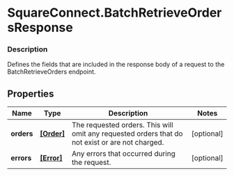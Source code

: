 # SquareConnect.BatchRetrieveOrdersResponse

### Description

Defines the fields that are included in the response body of a request to the BatchRetrieveOrders endpoint.

## Properties
Name | Type | Description | Notes
------------ | ------------- | ------------- | -------------
**orders** | [**[Order]**](Order.md) | The requested orders. This will omit any requested orders that do not exist or are not charged. | [optional] 
**errors** | [**[Error]**](Error.md) | Any errors that occurred during the request. | [optional] 


